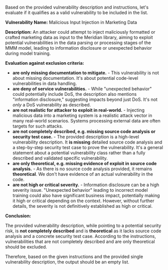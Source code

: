 Based on the provided vulnerability description and instructions, let's evaluate if it qualifies as a valid vulnerability to be included in the list.

**Vulnerability Name:** Malicious Input Injection in Marketing Data

**Description:** An attacker could attempt to inject maliciously formatted or crafted marketing data as input to the Meridian library, aiming to exploit potential vulnerabilities in the data parsing or processing stages of the MMM model, leading to information disclosure or unexpected behavior during model training.

**Evaluation against exclusion criteria:**

*   **are only missing documentation to mitigate.** - This vulnerability is not about missing documentation. It's about potential code-level vulnerabilities in data handling.
*   **are deny of service vulnerabilities.** - While "unexpected behavior" could potentially include DoS, the description also mentions "information disclosure," suggesting impacts beyond just DoS. It's not *only* a DoS vulnerability as described.
*   **are not realistic for attacker to exploit in real-world.** - Injecting malicious data into a marketing system is a realistic attack vector in many real-world scenarios. Systems processing external data are often targets for such attacks.
*   **are not completely described, e.g. missing source code analysis or security test case.** -  The provided description is a high-level vulnerability description. It **is missing** detailed source code analysis and a step-by-step security test case to prove the vulnerability.  It's a general statement about a potential vulnerability class rather than a fully described and validated specific vulnerability.
*   **are only theoretical, e.g. missing evidence of exploit in source code analysis.** -  As there is no source code analysis provided, it remains **theoretical**. We don't have evidence of an actual vulnerability in the code.
*   **are not high or critical severity.** - Information disclosure can be a high severity issue. "Unexpected behavior" leading to incorrect model training could also have significant business impact, potentially making it high or critical depending on the context. However, without further details, the severity is not definitively established as high or critical.

**Conclusion:**

The provided vulnerability description, while pointing to a potential security risk, is **not completely described** and is **theoretical** as it lacks source code analysis and a concrete security test case. According to the instructions, vulnerabilities that are not completely described and are only theoretical should be excluded.

Therefore, based on the given instructions and the provided single vulnerability description, the output should be an empty list.

```markdown
